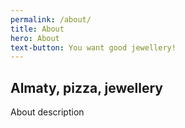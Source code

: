 ```yaml
---
permalink: /about/
title: About
hero: About
text-button: You want good jewellery!
---
```

## Almaty, pizza, jewellery

About description
